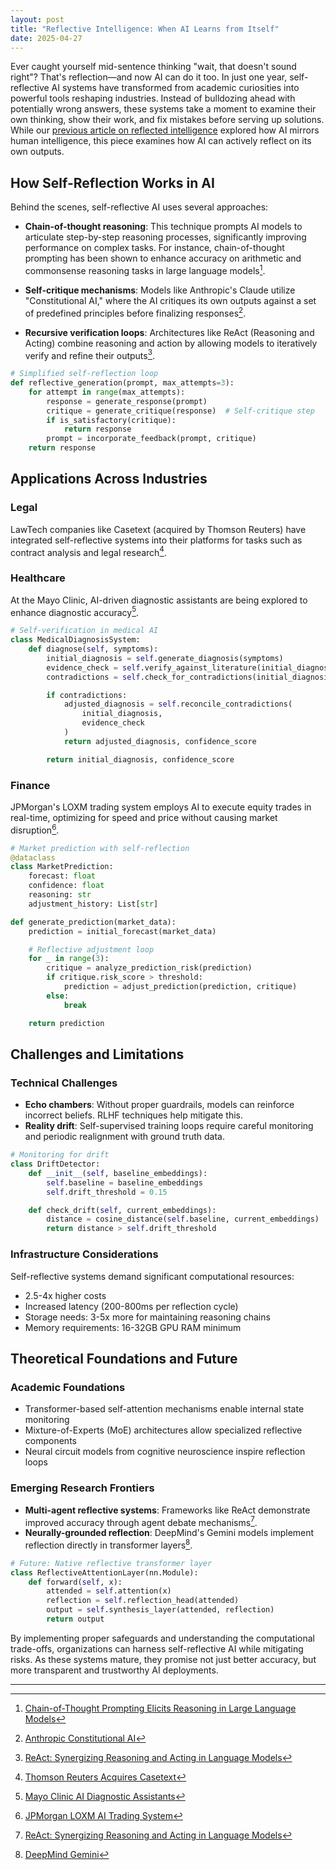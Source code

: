 ```yaml
---
layout: post
title: "Reflective Intelligence: When AI Learns from Itself"
date: 2025-04-27
---
```


Ever caught yourself mid-sentence thinking "wait, that doesn't sound right"? That's reflection—and now AI can do it too. In just one year, self-reflective AI systems have transformed from academic curiosities into powerful tools reshaping industries. Instead of bulldozing ahead with potentially wrong answers, these systems take a moment to examine their own thinking, show their work, and fix mistakes before serving up solutions. While our [previous article on reflected intelligence](/2025/04/23/reflected-intelligence-when-ai-holds-up-the-mirror/) explored how AI mirrors human intelligence, this piece examines how AI can actively reflect on its own outputs.

## How Self-Reflection Works in AI

Behind the scenes, self-reflective AI uses several approaches:

- **Chain-of-thought reasoning**: This technique prompts AI models to articulate step-by-step reasoning processes, significantly improving performance on complex tasks. For instance, chain-of-thought prompting has been shown to enhance accuracy on arithmetic and commonsense reasoning tasks in large language models[^1].

- **Self-critique mechanisms**: Models like Anthropic's Claude utilize "Constitutional AI," where the AI critiques its own outputs against a set of predefined principles before finalizing responses[^2].

- **Recursive verification loops**: Architectures like ReAct (Reasoning and Acting) combine reasoning and action by allowing models to iteratively verify and refine their outputs[^3].

```python
# Simplified self-reflection loop
def reflective_generation(prompt, max_attempts=3):
    for attempt in range(max_attempts):
        response = generate_response(prompt)
        critique = generate_critique(response)  # Self-critique step
        if is_satisfactory(critique):
            return response
        prompt = incorporate_feedback(prompt, critique)
    return response
```

## Applications Across Industries

### Legal

LawTech companies like Casetext (acquired by Thomson Reuters) have integrated self-reflective systems into their platforms for tasks such as contract analysis and legal research[^4].

### Healthcare

At the Mayo Clinic, AI-driven diagnostic assistants are being explored to enhance diagnostic accuracy[^5].

```python
# Self-verification in medical AI
class MedicalDiagnosisSystem:
    def diagnose(self, symptoms):
        initial_diagnosis = self.generate_diagnosis(symptoms)
        evidence_check = self.verify_against_literature(initial_diagnosis)
        contradictions = self.check_for_contradictions(initial_diagnosis)

        if contradictions:
            adjusted_diagnosis = self.reconcile_contradictions(
                initial_diagnosis,
                evidence_check
            )
            return adjusted_diagnosis, confidence_score

        return initial_diagnosis, confidence_score
```

### Finance

JPMorgan's LOXM trading system employs AI to execute equity trades in real-time, optimizing for speed and price without causing market disruption[^6].

```python
# Market prediction with self-reflection
@dataclass
class MarketPrediction:
    forecast: float
    confidence: float
    reasoning: str
    adjustment_history: List[str]

def generate_prediction(market_data):
    prediction = initial_forecast(market_data)

    # Reflective adjustment loop
    for _ in range(3):
        critique = analyze_prediction_risk(prediction)
        if critique.risk_score > threshold:
            prediction = adjust_prediction(prediction, critique)
        else:
            break

    return prediction
```

## Challenges and Limitations

### Technical Challenges

- **Echo chambers**: Without proper guardrails, models can reinforce incorrect beliefs. RLHF techniques help mitigate this.
- **Reality drift**: Self-supervised training loops require careful monitoring and periodic realignment with ground truth data.

```python
# Monitoring for drift
class DriftDetector:
    def __init__(self, baseline_embeddings):
        self.baseline = baseline_embeddings
        self.drift_threshold = 0.15

    def check_drift(self, current_embeddings):
        distance = cosine_distance(self.baseline, current_embeddings)
        return distance > self.drift_threshold
```

### Infrastructure Considerations

Self-reflective systems demand significant computational resources:
- 2.5-4x higher costs
- Increased latency (200-800ms per reflection cycle)
- Storage needs: 3-5x more for maintaining reasoning chains
- Memory requirements: 16-32GB GPU RAM minimum

## Theoretical Foundations and Future

### Academic Foundations

- Transformer-based self-attention mechanisms enable internal state monitoring
- Mixture-of-Experts (MoE) architectures allow specialized reflective components
- Neural circuit models from cognitive neuroscience inspire reflection loops

### Emerging Research Frontiers

- **Multi-agent reflective systems**: Frameworks like ReAct demonstrate improved accuracy through agent debate mechanisms[^3].
- **Neurally-grounded reflection**: DeepMind's Gemini models implement reflection directly in transformer layers[^7].

```python
# Future: Native reflective transformer layer
class ReflectiveAttentionLayer(nn.Module):
    def forward(self, x):
        attended = self.attention(x)
        reflection = self.reflection_head(attended)
        output = self.synthesis_layer(attended, reflection)
        return output
```

By implementing proper safeguards and understanding the computational trade-offs, organizations can harness self-reflective AI while mitigating risks. As these systems mature, they promise not just better accuracy, but more transparent and trustworthy AI deployments.

---

[^1]: [Chain-of-Thought Prompting Elicits Reasoning in Large Language Models](https://arxiv.org/abs/2201.11903)
[^2]: [Anthropic Constitutional AI](https://www.anthropic.com/research/constitutional-ai-harmlessness-from-ai-feedback)
[^3]: [ReAct: Synergizing Reasoning and Acting in Language Models](https://arxiv.org/abs/2210.03629)
[^4]: [Thomson Reuters Acquires Casetext](https://www.thomsonreuters.com/en/press-releases/2023/august/thomson-reuters-completes-acquisition-of-casetext-inc.html)
[^5]: [Mayo Clinic AI Diagnostic Assistants](https://www.mayoclinicplatform.org/2024/12/11/should-ai-driven-algorithms-serve-as-diagnostic-assistants/)
[^6]: [JPMorgan LOXM AI Trading System](https://www.bestpractice.ai/ai-case-study-best-practice/jpmorgan%27s_new_ai_program_for_automatically_executing_equity_trades_in_real-time_out-performed_current_manual_and_automated_methods_in_trial)
[^7]: [DeepMind Gemini](https://en.wikipedia.org/wiki/Gemini_(language_model))
